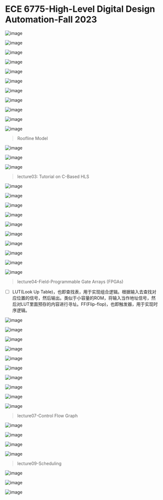 # ECE 6775-High-Level Digital Design Automation-Fall 2023

![image](https://github.com/hcysky/FPGA/assets/64795241/253ea009-676e-4d57-8f96-37042cb9188d)

![image](https://github.com/hcysky/FPGA/assets/64795241/9f31c00e-8eef-4190-b6ba-7fa9790e481d)

![image](https://github.com/hcysky/FPGA/assets/64795241/d393024b-22df-4557-a1fd-e915af590168)

![image](https://github.com/hcysky/FPGA/assets/64795241/556656ea-8e79-4df5-a66b-44a754012228)

![image](https://github.com/hcysky/FPGA/assets/64795241/0e8d923e-5c34-4cd3-a2dd-fc6c7f423872)

![image](https://github.com/hcysky/FPGA/assets/64795241/90fd2866-1e29-450c-9d0f-756f3046602a)

![image](https://github.com/hcysky/FPGA/assets/64795241/b2985d56-be68-4b8e-a794-c8c78bfceac3)

![image](https://github.com/hcysky/FPGA/assets/64795241/efab290f-1143-4ed2-a218-9a4deb858c0e)

![image](https://github.com/hcysky/FPGA/assets/64795241/a7843a13-334c-42bf-939a-faecf8896b78)

![image](https://github.com/hcysky/FPGA/assets/64795241/c321f2b3-18fc-47bc-be81-64746c3d675f)

![image](https://github.com/hcysky/FPGA/assets/64795241/fefdf426-2cd4-48b6-9512-565c80d87618)

> Roofline Model

![image](https://github.com/hcysky/FPGA/assets/64795241/d304f2d7-680b-4c1a-b1ec-0e330cb99145)

![image](https://github.com/hcysky/FPGA/assets/64795241/89da5f4a-a72d-4dc7-9f06-4fd493a1e8cb)

![image](https://github.com/hcysky/FPGA/assets/64795241/d404d2ff-9d35-4edd-afe2-f905e0eeba09)



> lecture03: Tutorial on C-Based HLS

![image](https://github.com/hcysky/FPGA/assets/64795241/97acba97-fcb9-41ab-a4a1-e6fd0ec19831)

![image](https://github.com/hcysky/FPGA/assets/64795241/7bf43c51-cae2-4daf-b432-b67ea1a47aa8)

![image](https://github.com/hcysky/FPGA/assets/64795241/9ba2bf98-2ccf-4060-b51b-1d25d78eaeb2)

![image](https://github.com/hcysky/FPGA/assets/64795241/c0e91fe0-be53-426c-8ec9-d1b9b89a1ea3)

![image](https://github.com/hcysky/FPGA/assets/64795241/1751dad8-fd71-4b92-ac69-77c6a2e04378)

![image](https://github.com/hcysky/FPGA/assets/64795241/14f7ed1b-36cf-4685-be99-2ae496a2fbe9)

![image](https://github.com/hcysky/FPGA/assets/64795241/072dbe71-99d9-4c62-893e-beb09a8729ea)

![image](https://github.com/hcysky/FPGA/assets/64795241/cfa136a7-5d8b-4ae3-a59f-6c89929cbdd4)

![image](https://github.com/hcysky/FPGA/assets/64795241/07decf8f-3889-4732-8a7a-d67e60f85673)

![image](https://github.com/hcysky/FPGA/assets/64795241/d14d2cfd-73ac-4560-9b73-bb01e8b62d68)



> lecture04-Field-Programmable Gate Arrays (FPGAs)
 - [ ] LUT(Look Up Table)，也即查找表，用于实现组合逻辑。根据输入去查找对应位置的信号，然后输出。类似于小容量的ROM，将输入当作地址信号，然后对LUT里面预存的内容进行寻址。FF(Flip-flop)，也即触发器，用于实现时序逻辑。

![image](https://github.com/hcysky/FPGA/assets/64795241/8923f568-4f2d-49c8-bc44-0d80850db3d3)

![image](https://github.com/hcysky/FPGA/assets/64795241/76419109-e912-41a1-a969-d83b42381311)

![image](https://github.com/hcysky/FPGA/assets/64795241/dfade77f-2512-41c3-bafb-d427652bf9f4)

![image](https://github.com/hcysky/FPGA/assets/64795241/1b158d38-1924-460c-851e-5e00b5a44c0c)

![image](https://github.com/hcysky/FPGA/assets/64795241/7c8e30ab-887c-44da-bbc3-9f119f641d38)

![image](https://github.com/hcysky/FPGA/assets/64795241/7ead6895-2de9-4c08-bc2e-6844fe6df5cf)

![image](https://github.com/hcysky/FPGA/assets/64795241/959f6eae-b98a-4140-9bd1-29a094a35f35)

![image](https://github.com/hcysky/FPGA/assets/64795241/6b0691b5-a55a-4c00-9a18-229ebfc6c776)

![image](https://github.com/hcysky/FPGA/assets/64795241/2543231d-53a3-4d19-b784-428f5ec3c94e)

![image](https://github.com/hcysky/FPGA/assets/64795241/eb44b4c6-fe72-4a95-ad7d-f124e16fbabe)


> lecture07-Control Flow Graph

![image](https://github.com/hcysky/FPGA/assets/64795241/3af7270c-4d7e-4d56-b615-4cb4ecc51074)

![image](https://github.com/hcysky/FPGA/assets/64795241/4a247600-324a-48b3-b3cb-b3d6aa8854e8)

![image](https://github.com/hcysky/FPGA/assets/64795241/47681193-788f-43cf-9b1e-567d9d70c06f)

![image](https://github.com/hcysky/FPGA/assets/64795241/1aa3f8bd-c91f-4547-9378-53b24b7fe269)


> lecture09-Scheduling

![image](https://github.com/hcysky/FPGA/assets/64795241/2e63c680-430b-4e2b-8bd9-5dc722724eac)

![image](https://github.com/hcysky/FPGA/assets/64795241/530fa132-564a-41d2-96ce-fed2da1b50cf)

![image](https://github.com/hcysky/FPGA/assets/64795241/b711d4a8-7284-4e4a-aa48-09d221786b97)











